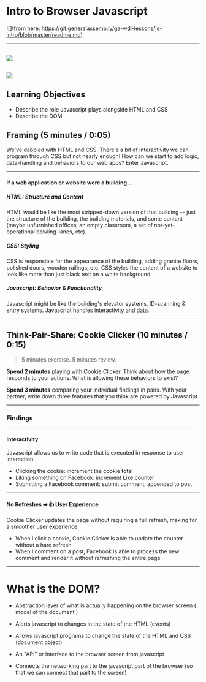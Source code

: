 # Intro to Browser Javascript
![](from here: https://git.generalassemb.ly/ga-wdi-lessons/js-intro/blob/master/readme.md)

---

![](http://jce-il.github.io/ASOSMA/firefox-ios/general.jpg)
---
![](https://i.imgur.com/Qgz5eFD.png)
---

## Learning Objectives

- Describe the role Javascript plays alongside HTML and CSS
- Describe the DOM

## Framing (5 minutes / 0:05)

We've dabbled with HTML and CSS. There's a bit of interactivity we can program through CSS but not nearly enough! How can we start to add logic, data-handling and behaviors to our web apps? Enter Javascript.

---

#### If a web application or website were a building...

##### HTML: Structure and Content

HTML would be like the most stripped-down version of that building -- just the structure of the building, the building materials, and some content (maybe unfurnished offices, an empty classroom, a set of not-yet-operational bowling-lanes, etc).

##### CSS: Styling

CSS is responsible for the appearance of the building, adding granite floors, polished doors, wooden railings, etc. CSS styles the content of a website to look like more than just black text on a white background.

##### Javascript: Behavior & Functionality

Javascript might be like the building's elevator systems, ID-scanning & entry systems. Javascript handles interactivity and data.

---

## Think-Pair-Share: Cookie Clicker (10 minutes / 0:15)

> 5 minutes exercise. 5 minutes review.

**Spend 2 minutes** playing with [Cookie Clicker](http://orteil.dashnet.org/cookieclicker/). Think about how the page responds to your actions. What is allowing these behaviors to exist?

**Spend 3 minutes** comparing your individual findings in pairs. With your partner, write down three features that you think are powered by Javascript.

---


### Findings

---

#### Interactivity

Javascript allows us to write code that is executed in response to user interaction
* Clicking the cookie: increment the cookie total
* Liking something on Facebook: increment Like counter
* Submitting a Facebook comment: submit comment, appended to post

---

#### No Refreshes ➡ 👍 User Experience

Cookie Clicker updates the page without requiring a full refresh, making for a smoother user experience
* When I click a cookie, Cookie Clicker is able to update the counter without a hard refresh
* When I comment on a post, Facebook is able to process the new comment and render it without refreshing the entire page

---

# What is the DOM?

* Abstraction layer of what is actually happening on the browser screen ( model of the document )

* Alerts javascript to changes in the state of the HTML (events)

* Allows javascript programs to change the state of the HTML and CSS (document object)

* An "API" or interface to the browser screen from javascript

* Connects the networking part to the javascript part of the browser (so that we can connect that part to the screen)
